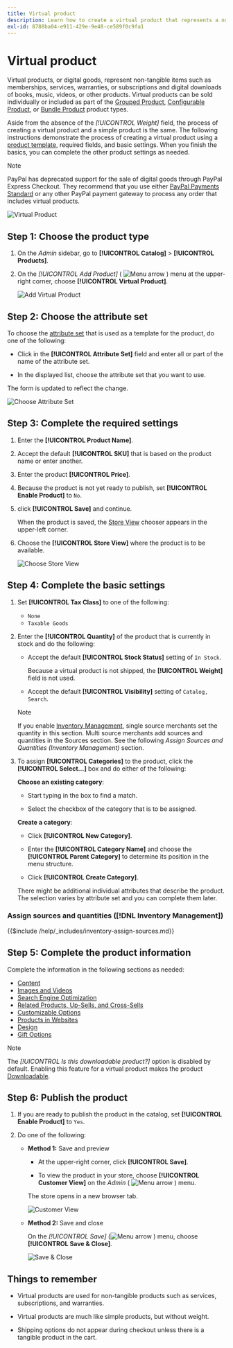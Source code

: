 ```yaml
---
title: Virtual product
description: Learn how to create a virtual product that represents a non-tangible item,  such as a membership, service, warranty, or subscription.
exl-id: 8788ba04-e911-429e-9e48-ce589f0c9fa1
---
```

# Virtual product

Virtual products, or digital goods, represent non-tangible items such as memberships, services, warranties, or subscriptions and digital downloads of books, music, videos, or other products. Virtual products can be sold individually or included as part of the [Grouped Product](product-create-grouped.md), [Configurable Product](product-create-configurable.md), or [Bundle Product](product-create-bundle.md) product types.

Aside from the absence of the _[!UICONTROL Weight]_ field, the process of creating a virtual product and a simple product is the same. The following instructions demonstrate the process of creating a virtual product using a [product template](attribute-sets.md), required fields, and basic settings. When you finish the basics, you can complete the other product settings as needed.

>[!NOTE]
>
>PayPal has deprecated support for the sale of digital goods through PayPal Express Checkout. They recommend that you use either [PayPal Payments Standard](../stores-purchase/paypal-payments-standard.md) or any other PayPal payment gateway to process any order that includes virtual products.

![Virtual Product](./assets/product-virtual-membership.png)<!-- zoom -->

## Step 1: Choose the product type

1. On the _Admin_ sidebar, go to **[!UICONTROL Catalog]** > **[!UICONTROL Products]**.

1. On the _[!UICONTROL Add Product]_ ( ![Menu arrow](../assets/icon-menu-down-arrow-red.png)<!-- {: width="25px"} --> ) menu at the upper-right corner, choose **[!UICONTROL Virtual Product]**.

   ![Add Virtual Product](./assets/product-add-virtual.png)<!-- zoom -->

## Step 2: Choose the attribute set

To choose the [attribute set](attribute-sets.md) that is used as a template for the product, do one of the following:

- Click in the **[!UICONTROL Attribute Set]** field and enter all or part of the name of the attribute set.

- In the displayed list, choose the attribute set that you want to use.

The form is updated to reflect the change.

![Choose Attribute Set](./assets/product-create-choose-attribute-set.png)<!-- zoom -->

## Step 3: Complete the required settings

1. Enter the **[!UICONTROL Product Name]**.

1. Accept the default **[!UICONTROL SKU]** that is based on the product name or enter another.

1. Enter the product **[!UICONTROL Price]**.

1. Because the product is not yet ready to publish, set **[!UICONTROL Enable Product]** to `No`.

1. click **[!UICONTROL Save]** and continue.

   When the product is saved, the [Store View](introduction.md#product-scope) chooser appears in the upper-left corner.

1. Choose the **[!UICONTROL Store View]** where the product is to be available.

   ![Choose Store View](./assets/product-create-store-view-choose.png)<!-- zoom -->

## Step 4: Complete the basic settings

1. Set **[!UICONTROL Tax Class]** to one of the following:

   - `None`
   - `Taxable Goods`

1. Enter the **[!UICONTROL Quantity]** of the product that is currently in stock and do the following:

   - Accept the default **[!UICONTROL Stock Status]** setting of `In Stock`.

      Because a virtual product is not shipped, the **[!UICONTROL Weight]** field is not used.

   - Accept the default **[!UICONTROL Visibility]** setting of `Catalog, Search`.

   >[!NOTE]
   >
   >If you enable [Inventory Management](../inventory-management/introduction.md), single source merchants set the quantity in this section. Multi source merchants add sources and quantities in the Sources section. See the following _Assign Sources and Quantities (Inventory Management)_ section.

1. To assign **[!UICONTROL Categories]** to the product, click the **[!UICONTROL Select…]** box and do either of the following:

   **Choose an existing category**:

   - Start typing in the box to find a match.

   - Select the checkbox of the category that is to be assigned.

   **Create a category**:

   - Click **[!UICONTROL New Category]**.

   - Enter the **[!UICONTROL Category Name]** and choose the **[!UICONTROL Parent Category]** to determine its position in the menu structure.

   - Click **[!UICONTROL Create Category]**.

   There might be additional individual attributes that describe the product. The selection varies by attribute set and you can complete them later.

### Assign sources and quantities ([!DNL Inventory Management])

{{$include /help/_includes/inventory-assign-sources.md}}

## Step 5: Complete the product information

Complete the information in the following sections as needed:

- [Content](product-content.md)
- [Images and Videos](product-images-and-video.md)
- [Search Engine Optimization](product-search-engine-optimization.md)
- [Related Products, Up-Sells, and Cross-Sells](related-products-up-sells-cross-sells.md)
- [Customizable Options](settings-advanced-custom-options.md)
- [Products in Websites](settings-basic-websites.md)
- [Design](settings-advanced-design.md)
- [Gift Options](product-gift-options.md)

>[!NOTE]
>
>The _[!UICONTROL Is this downloadable product?]_ option is disabled by default. Enabling this feature for a virtual product makes the product [Downloadable](product-create-downloadable.md#downloadable-product).

## Step 6: Publish the product

1. If you are ready to publish the product in the catalog, set **[!UICONTROL Enable Product]** to `Yes`.

1. Do one of the following:

   - **Method 1:** Save and preview

      - At the upper-right corner, click **[!UICONTROL Save]**.

      - To view the product in your store, choose **[!UICONTROL Customer View]** on the _Admin_ ( ![Menu arrow](../assets/icon-menu-down-arrow-black.png) ) menu.

      The store opens in a new browser tab.

      ![Customer View](./assets/product-admin-customer-view.png)<!-- zoom -->

   - **Method 2:** Save and close

      On the _[!UICONTROL Save]_ (![Menu arrow](../assets/icon-menu-down-arrow-red.png)<!-- {: width="25px"} --> ) menu, choose **[!UICONTROL Save & Close]**.

      ![Save & Close](./assets/product-edit-save-close.png)<!-- zoom -->

## Things to remember

- Virtual products are used for non-tangible products such as services, subscriptions, and warranties.

- Virtual products are much like simple products, but without weight.

- Shipping options do not appear during checkout unless there is a tangible product in the cart.
